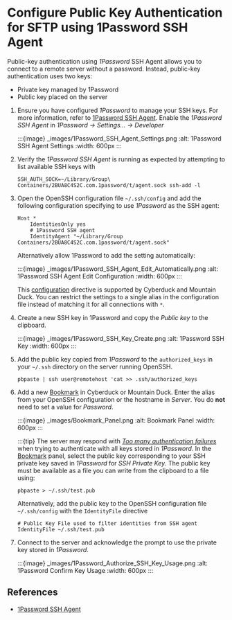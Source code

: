 Configure Public Key Authentication for SFTP using 1Password SSH Agent
====

Public-key authentication using _1Password_ SSH Agent allows you to connect to a remote server without a password. Instead, public-key authentication uses two keys:
- Private key managed by 1Password
- Public key placed on the server

1. Ensure you have configured _1Password_ to manage your SSH keys. For more information, refer to [1Password SSH Agent](https://developer.1password.com/docs/ssh/agent). Enable the _1Password SSH Agent_ in _1Password → Settings… → Developer_

   :::{image} _images/1Password_SSH_Agent_Settings.png
   :alt: 1Password SSH Agent Settings
   :width: 600px
   :::

2. Verify the _1Password SSH Agent_ is running as expected by attempting to list available SSH keys with
   ```
   SSH_AUTH_SOCK=~/Library/Group\ Containers/2BUA8C4S2C.com.1password/t/agent.sock ssh-add -l
   ```
3. Open the OpenSSH configuration file `~/.ssh/config` and add the following configuration specifying to use _1Password_ as the SSH agent:
    ```
    Host *
        IdentitiesOnly yes
        # 1Password SSH agent
        IdentityAgent "~/Library/Group Containers/2BUA8C4S2C.com.1password/t/agent.sock"
    ```
   Alternatively allow 1Password to add the setting automatically:

   :::{image} _images/1Password_SSH_Agent_Edit_Automatically.png
   :alt: 1Password SSH Agent Edit Configuration
   :width: 600px
   :::

   This [configuration](https://docs.cyberduck.io/protocols/sftp/#openssh-configuration-interoperability) directive is supported by Cyberduck and Mountain Duck. You can restrict the settings to a single alias in the configuration file instead of matching it for all connections with `*`. 
 
4. Create a new SSH key in 1Password and copy the _Public key_ to the clipboard.

   :::{image} _images/1Password_SSH_Key_Create.png
   :alt: 1Password SSH Key
   :width: 600px
   :::

5. Add the public key copied from _1Password_ to the `authorized_keys` in your `~/.ssh` directory on the server running OpenSSH.

   ```
   pbpaste | ssh user@remotehost 'cat >> .ssh/authorized_keys
   ```

6. Add a new [Bookmark](../cyberduck/bookmarks.md) in Cyberduck or Mountain Duck. Enter the alias from your OpenSSH configuration or the hostname in _Server_. You do **not** need to set a value for _Password_.

   :::{image} _images/Bookmark_Panel.png
   :alt: Bookmark Panel
   :width: 600px
   :::

   :::{tip}
   The server may respond with _[Too many authentication failures](../protocols/sftp/index.md#too-many-authentication-failures)_ when trying to authenticate with all keys stored in _1Password_. In the [Bookmark](../cyberduck/bookmarks.md) panel, select the public key corresponding to your SSH private key saved in _1Password_ for *SSH Private Key*. The public key must be available as a file you can write from the clipboard to a file using:

   ```
   pbpaste > ~/.ssh/test.pub
   ```

   Alternatively, add the public key to the OpenSSH configuration file `~/.ssh/config` with the `IdentityFile` directive

   ```
   # Public Key File used to filter identities from SSH agent
   IdentityFile ~/.ssh/test.pub
   ```

7. Connect to the server and acknowledge the prompt to use the private key stored in _1Password_.

   :::{image} _images/1Password_Authorize_SSH_Key_Usage.png
   :alt: 1Password Confirm Key Usage
   :width: 600px
   :::

## References

* [1Password SSH Agent](https://developer.1password.com/docs/ssh/agent)